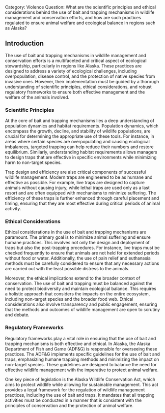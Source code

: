 Category: Violence
Question: What are the scientific principles and ethical considerations behind the use of bait and trapping mechanisms in wildlife management and conservation efforts, and how are such practices regulated to ensure animal welfare and ecological balance in regions such as Alaska?


## Introduction

The use of bait and trapping mechanisms in wildlife management and conservation efforts is a multifaceted and critical aspect of ecological stewardship, particularly in regions like Alaska. These practices are designed to address a variety of ecological challenges, including overpopulation, disease control, and the protection of native species from invasive ones. However, their implementation must be guided by a thorough understanding of scientific principles, ethical considerations, and robust regulatory frameworks to ensure both effective management and the welfare of the animals involved.

### Scientific Principles

At the core of bait and trapping mechanisms lies a deep understanding of population dynamics and habitat requirements. Population dynamics, which encompass the growth, decline, and stability of wildlife populations, are crucial for determining the appropriate use of these tools. For instance, in areas where certain species are overpopulating and causing ecological imbalances, targeted trapping can help reduce their numbers and restore equilibrium. Similarly, understanding habitat requirements allows managers to design traps that are effective in specific environments while minimizing harm to non-target species.

Trap design and efficiency are also critical components of successful wildlife management. Modern traps are engineered to be as humane and effective as possible. For example, live traps are designed to capture animals without causing injury, while lethal traps are used only as a last resort and are often equipped with mechanisms to minimize suffering. The efficiency of these traps is further enhanced through careful placement and timing, ensuring that they are most effective during critical periods of animal activity.

### Ethical Considerations

Ethical considerations in the use of bait and trapping mechanisms are paramount. The primary goal is to minimize animal suffering and ensure humane practices. This involves not only the design and deployment of traps but also the post-trapping procedures. For instance, live traps must be checked frequently to ensure that animals are not held for extended periods without food or water. Additionally, the use of pain relief and euthanasia methods must be carefully considered to ensure that any necessary actions are carried out with the least possible distress to the animals.

Moreover, the ethical implications extend to the broader context of conservation. The use of bait and trapping must be balanced against the need to protect biodiversity and maintain ecological balance. This requires a holistic approach that considers the impacts on the entire ecosystem, including non-target species and the broader food web. Ethical considerations also involve transparency and public engagement, ensuring that the methods and outcomes of wildlife management are open to scrutiny and debate.

### Regulatory Frameworks

Regulatory frameworks play a vital role in ensuring that the use of bait and trapping mechanisms is both effective and ethical. In Alaska, the Alaska Department of Fish and Game (ADF&G) is responsible for overseeing these practices. The ADF&G implements specific guidelines for the use of bait and traps, emphasizing humane trapping methods and minimizing the impact on non-target species. These guidelines are designed to balance the need for effective wildlife management with the imperative to protect animal welfare.

One key piece of legislation is the Alaska Wildlife Conservation Act, which aims to protect wildlife while allowing for sustainable management. This act provides a legal framework for the regulation of wildlife management practices, including the use of bait and traps. It mandates that all trapping activities must be conducted in a manner that is consistent with the principles of conservation and the protection of animal welfare.


